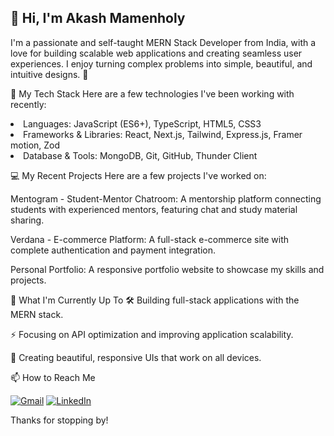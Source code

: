 <h2>👋 Hi, I'm Akash Mamenholy </h2>
I'm a passionate and self-taught MERN Stack Developer from India, with a love for building scalable web applications and creating seamless user experiences. I enjoy turning complex problems into simple, beautiful, and intuitive designs. 🎨

🚀 My Tech Stack
Here are a few technologies I've been working with recently:
<li>
 Languages: JavaScript (ES6+), TypeScript, HTML5, CSS3 </li>
<li> Frameworks & Libraries: React, Next.js, Tailwind, Express.js, Framer motion, Zod </li>
<li> Database & Tools: MongoDB, Git, GitHub, Thunder Client 

</li>


💻 My Recent Projects
Here are a few projects I've worked on:

Mentogram - Student-Mentor Chatroom: A mentorship platform connecting students with experienced mentors, featuring chat and study material sharing.

Verdana - E-commerce Platform: A full-stack e-commerce site with complete authentication and payment integration.

Personal Portfolio: A responsive portfolio website to showcase my skills and projects.

🌱 What I'm Currently Up To
🛠️ Building full-stack applications with the MERN stack.

⚡ Focusing on API optimization and improving application scalability.

📱 Creating beautiful, responsive UIs that work on all devices.

📫 How to Reach Me
<p align="left">
<a href="mailto:akashmamenholy@gmail.com" target="_blank"><img src="https://img.shields.io/badge/Gmail-D14836?style=for-the-badge&logo=gmail&logoColor=white" alt="Gmail"/></a>
<a href="https://www.google.com/search?q=https://www.linkedin.com/in/akash-mamenholy-275b37353" target="_blank"><img src="https://www.google.com/search?q=https://img.shields.io/badge/LinkedIn-0077B5%3Fstyle%3Dfor-the-badge%26logo%3Dlinkedin%26logoColor%3Dwhite" alt="LinkedIn"/></a>
</p>

Thanks for stopping by!

